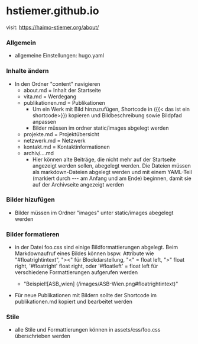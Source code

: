 # hstiemer.github.io

visit: https://haimo-stiemer.org/about/

### Allgemein

- allgemeine Einstellungen: hugo.yaml

### Inhalte ändern

- In den Ordner "content" navigieren
    - about.md = Inhalt der Startseite
    - vita.md = Werdegang
    - publikationen.md = Publikationen
        - Um ein Werk mit Bild hinzuzufügen, Shortcode in ({{< das ist ein shortcode>}}) kopieren und Bildbeschreibung sowie Bildpfad anpassen
        - Bilder müssen im ordner static/images abgelegt werden
    - projekte.md  = Projektübersicht
    - netzwerk.md = Netzwerk
    - kontakt.md  = Kontaktinformationen
    - archiv/....md
        - Hier können alte Beiträge, die nicht mehr auf der Startseite angezeigt werden sollen, abegelegt werden. Die Dateien müssen als markdown-Dateien abgelegt werden und mit einem YAML-Teil (markiert durch --- am Anfang und am Ende) beginnen, damit sie auf der Archivseite angezeigt werden

### Bilder hizufügen

- Bilder müssen im Ordner "images" unter static/images abegelegt werden


### Bilder formatieren
- in der Datei foo.css sind einige Bildformattierungen abgelegt. Beim Markdownaufruf eines Bildes können bspw. Attribute wie "#floatrightintext", "><" für Blockdarstellung, "<" = float left, ">" float right, '#floatright' float right, oder '#floatleft' = float left für verschiedene Formattierungen aufgerufen werden
    - "Beispiel![ASB_wien] (/images/ASB-Wien.png#floatrightintext)"

- Für neue Publikationen mit Bildern sollte der Shortcode im publikationen.md kopiert und bearbeitet werden


### Stile

- alle Stile und Formattierungen können in assets/css/foo.css überschrieben werden